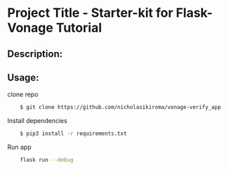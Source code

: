 # Project Title - Starter-kit for Flask-Vonage Tutorial

## Description:

## Usage:
clone repo

```bash
    $ git clone https://github.com/nicholasikiroma/vonage-verify_app
```

Install dependencies
```bash
    $ pip3 install -r requirements.txt
```

Run app
```bash
    flask run --debug
```

